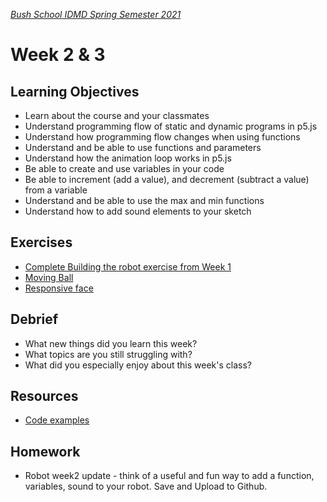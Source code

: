 [_Bush School IDMD Spring Semester 2021_](https://chandrunarayan.github.io/idmd/)

# Week 2 & 3

## Learning Objectives

* Learn about the course and your classmates
* Understand programming flow of static and dynamic programs in p5.js
* Understand how programming flow changes when using functions
* Understand and be able to use functions and parameters
* Understand how the animation loop works in p5.js
* Be able to create and use variables in your code
* Be able to increment (add a value), and decrement (subtract a value) from a variable
* Understand and be able to use the max and min functions
* Understand how to add sound elements to your sketch

## Exercises

* [Complete Building the robot exercise from Week 1](../week1/exercises/robot.md)
* [Moving Ball](exercises/ball.md)
* [Responsive face](exercises/face.md)



## Debrief

* What new things did you learn this week?
* What topics are you still struggling with?
* What did you especially enjoy about this week's class?

## Resources

* [Code examples](code/)

## Homework

* Robot week2 update - think of a useful and fun way to add a function, variables, sound to your robot. Save and Upload to Github.